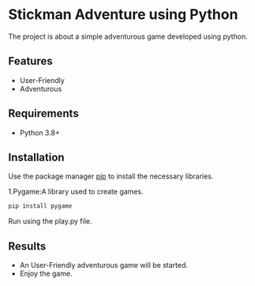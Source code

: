 
# Stickman Adventure using Python

The project is about a simple adventurous game developed using python.


## Features

- User-Friendly
- Adventurous



## Requirements

- Python 3.8+
## Installation

Use the package manager [pip](https://pip.pypa.io/en/stable/) to install the necessary libraries.

1.Pygame:A library used to create games.

```bash
pip install pygame
```

Run using the play.py file.

## Results

- An User-Friendly adventurous game will be started.
- Enjoy the game.
